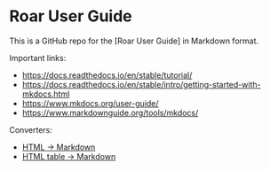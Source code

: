 
Roar User Guide
===============


This is a GitHub repo for the [Roar User Guide] in Markdown format.


Important links:

- https://docs.readthedocs.io/en/stable/tutorial/
- https://docs.readthedocs.io/en/stable/intro/getting-started-with-mkdocs.html
- https://www.mkdocs.org/user-guide/
- https://www.markdownguide.org/tools/mkdocs/

Converters:
- [HTML -> Markdown](https://www.browserling.com/tools/html-to-markdown)
- [HTML table -> Markdown](https://jmalarcon.github.io/markdowntables/)

[//]:<> (Admonition options: https://squidfunk.github.io/mkdocs-material/reference/admonitions/)

